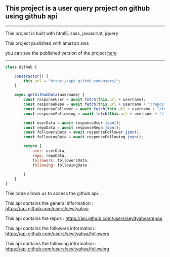 ## This project is a user query project on github using github api
--------
This project is built with html5, sass, javascript, jquery

This project puslished with amazon aws

you can see the published version of the project [here](http://githubapiliveserver.s3-website.eu-central-1.amazonaws.com/)

------------------------

```javascript
class Github {

    constructor() {
        this.url = "https://api.github.com/users/";
    }

    async getGithubData(username) {
        const responseUser = await fetch(this.url + username);
        const responseRepo = await fetch(this.url + username + "/repos");
        const responseFollower = await fetch(this.url + username + "/followers");
        const responseFollowing = await fetch(this.url + username + "/following");

        const userData = await responseUser.json();
        const repoData = await responseRepo.json();
        const followersData = await responseFollower.json();
        const followingData = await responseFollowing.json();

        return {
            user: userData,
            repo: repoData,
            followers: followersData,
            following: followingData

        }
    }
}
```
This code allows us to access the github api.

This api contains the general information : https://api.github.com/users/seyityahya

This api contains the repos : https://api.github.com/users/seyityahya/repos

This api contains the followers information : https://api.github.com/users/seyityahya/followers

This api contains the following information : https://api.github.com/users/seyityahya/following



